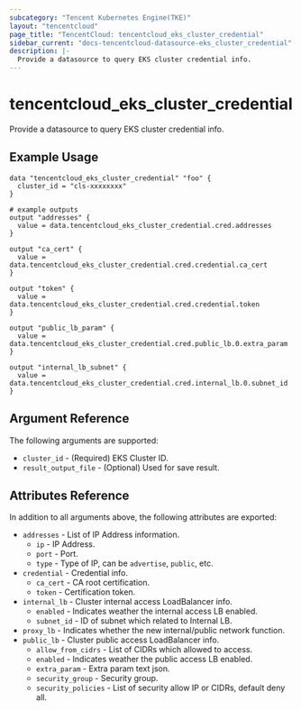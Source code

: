 ```yaml
---
subcategory: "Tencent Kubernetes Engine(TKE)"
layout: "tencentcloud"
page_title: "TencentCloud: tencentcloud_eks_cluster_credential"
sidebar_current: "docs-tencentcloud-datasource-eks_cluster_credential"
description: |-
  Provide a datasource to query EKS cluster credential info.
---
```


# tencentcloud_eks_cluster_credential

Provide a datasource to query EKS cluster credential info.

## Example Usage

```hcl
data "tencentcloud_eks_cluster_credential" "foo" {
  cluster_id = "cls-xxxxxxxx"
}

# example outputs
output "addresses" {
  value = data.tencentcloud_eks_cluster_credential.cred.addresses
}

output "ca_cert" {
  value = data.tencentcloud_eks_cluster_credential.cred.credential.ca_cert
}

output "token" {
  value = data.tencentcloud_eks_cluster_credential.cred.credential.token
}

output "public_lb_param" {
  value = data.tencentcloud_eks_cluster_credential.cred.public_lb.0.extra_param
}

output "internal_lb_subnet" {
  value = data.tencentcloud_eks_cluster_credential.cred.internal_lb.0.subnet_id
}
```

## Argument Reference

The following arguments are supported:

* `cluster_id` - (Required) EKS Cluster ID.
* `result_output_file` - (Optional) Used for save result.

## Attributes Reference

In addition to all arguments above, the following attributes are exported:

* `addresses` - List of IP Address information.
  * `ip` - IP Address.
  * `port` - Port.
  * `type` - Type of IP, can be `advertise`, `public`, etc.
* `credential` - Credential info.
  * `ca_cert` - CA root certification.
  * `token` - Certification token.
* `internal_lb` - Cluster internal access LoadBalancer info.
  * `enabled` - Indicates weather the internal access LB enabled.
  * `subnet_id` - ID of subnet which related to Internal LB.
* `proxy_lb` - Indicates whether the new internal/public network function.
* `public_lb` - Cluster public access LoadBalancer info.
  * `allow_from_cidrs` - List of CIDRs which allowed to access.
  * `enabled` - Indicates weather the public access LB enabled.
  * `extra_param` - Extra param text json.
  * `security_group` - Security group.
  * `security_policies` - List of security allow IP or CIDRs, default deny all.


